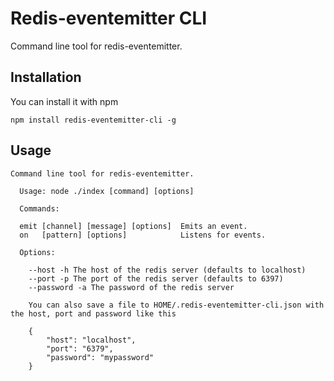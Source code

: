 # Redis-eventemitter CLI

Command line tool for redis-eventemitter.

## Installation

You can install it with npm

```
npm install redis-eventemitter-cli -g
```

## Usage

```
Command line tool for redis-eventemitter.

  Usage: node ./index [command] [options]

  Commands:

  emit [channel] [message] [options]  Emits an event.
  on   [pattern] [options]            Listens for events.

  Options:

    --host -h The host of the redis server (defaults to localhost)
    --port -p The port of the redis server (defaults to 6397)
    --password -a The password of the redis server

    You can also save a file to HOME/.redis-eventemitter-cli.json with the host, port and password like this

    {
        "host": "localhost",
        "port": "6379",
        "password": "mypassword"
    }
```
